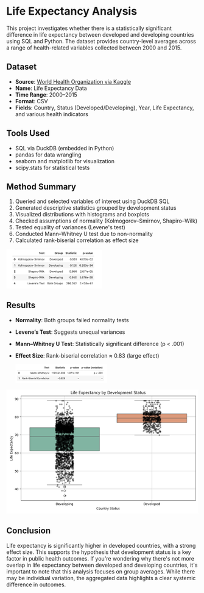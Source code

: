 # Life Expectancy Analysis

This project investigates whether there is a statistically significant difference in life expectancy between developed and developing countries using SQL and Python. The dataset provides country-level averages across a range of health-related variables collected between 2000 and 2015.

## Dataset
- **Source**: [World Health Organization via Kaggle](https://www.kaggle.com/datasets/kumarajarshi/life-expectancy-who)
- **Name**: Life Expectancy Data
- **Time Range**: 2000–2015
- **Format**: CSV
- **Fields**: Country, Status (Developed/Developing), Year, Life Expectancy, and various health indicators

## Tools Used

- SQL via DuckDB (embedded in Python)
- pandas for data wrangling
- seaborn and matplotlib for visualization
- scipy.stats for statistical tests

## Method Summary

1. Queried and selected variables of interest using DuckDB SQL
2. Generated descriptive statistics grouped by development status
3. Visualized distributions with histograms and boxplots
4. Checked assumptions of normality (Kolmogorov–Smirnov, Shapiro–Wilk)
5. Tested equality of variances (Levene's test)
6. Conducted Mann–Whitney U test due to non-normality
7. Calculated rank-biserial correlation as effect size
  <img src="assumptions.png" alt="Assumptions" width="50%">
</p>

## Results

- **Normality**: Both groups failed normality tests
- **Levene’s Test**: Suggests unequal variances
- **Mann–Whitney U Test**: Statistically significant difference (p < .001)
- **Effect Size**: Rank-biserial correlation ≈ 0.83 (large effect)

  <img src="nonparametric_tests.png" alt="Nonparametric Tests" width="50%">
</p>

![Life Expectancy Boxplot](lifeexpectancy_plot.png)

## Conclusion

Life expectancy is significantly higher in developed countries, with a strong effect size. This supports the hypothesis that development status is a key factor in public health outcomes. If you're wondering why there's not more overlap in life expectancy between developed and developing countries, it's important to note that this analysis focuses on group averages. While there may be individual variation, the aggregated data highlights a clear systemic difference in outcomes.
